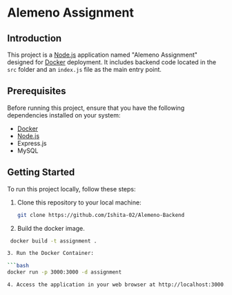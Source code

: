 # Alemeno Assignment

## Introduction

This project is a [Node.js](https://nodejs.org/) application named "Alemeno Assignment" designed for [Docker](https://www.docker.com/) deployment. It includes backend code located in the `src` folder and an `index.js` file as the main entry point.

## Prerequisites

Before running this project, ensure that you have the following dependencies installed on your system:

- [Docker](https://docs.docker.com/get-docker/)
- [Node.js](https://nodejs.org/) 
- Express.js
- MySQL
  

## Getting Started

To run this project locally, follow these steps:

1. Clone this repository to your local machine:

   ```bash
   git clone https://github.com/Ishita-02/Alemeno-Backend

2. Build the docker image.

  ```bash
   docker build -t assignment .

3. Run the Docker Container:

  ```bash
  docker run -p 3000:3000 -d assignment

4. Access the application in your web browser at http://localhost:3000.


   

